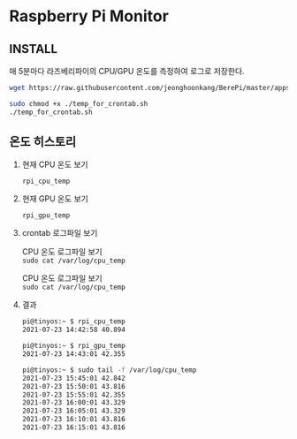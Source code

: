 # Raspberry Pi Monitor

## INSTALL

  매 5분마다 라즈베리파이의 CPU/GPU 온도를 측정하여 로그로 저장한다.
  
  ```bash
  wget https://raw.githubusercontent.com/jeonghoonkang/BerePi/master/apps/raspberrypi_monitor/temp_for_crontab.sh
 
  sudo chmod +x ./temp_for_crontab.sh
  ./temp_for_crontab.sh
  ```


## 온도 히스토리

1. 현재 CPU 온도 보기

    `rpi_cpu_temp`
    
1. 현재 GPU 온도 보기

    `rpi_gpu_temp`

1. crontab 로그파일 보기

    CPU 온도 로그파일 보기<br />
    `sudo cat /var/log/cpu_temp`

    CPU 온도 로그파일 보기<br />
    `sudo cat /var/log/cpu_temp`

1. 결과

    ```bash
    pi@tinyos:~ $ rpi_cpu_temp
    2021-07-23 14:42:58 40.894

    pi@tinyos:~ $ rpi_gpu_temp
    2021-07-23 14:43:01 42.355
    ```

    ```bash
    pi@tinyos:~ $ sudo tail -f /var/log/cpu_temp
    2021-07-23 15:45:01 42.842
    2021-07-23 15:50:01 43.816
    2021-07-23 15:55:01 42.355
    2021-07-23 16:00:01 43.329
    2021-07-23 16:05:01 43.329
    2021-07-23 16:10:01 43.816
    2021-07-23 16:15:01 43.816
    ```
